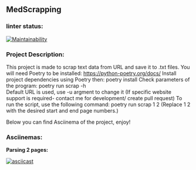 ## MedScrapping


### linter status:

[![Maintainability](https://api.codeclimate.com/v1/badges/b1263e572cc8c9d04aec/maintainability)](https://codeclimate.com/github/NikitaVoitko/MedScrapping/maintainability)

### Project Description:

This project is made to scrap text data from URL and save it to .txt files. 
You will need Poetry to be installed: https://python-poetry.org/docs/
Install project dependencies using Poetry then: poetry install
Check parameters of the program: poetry run scrap -h   
Default URL is used, use -u argment to change it (If specific website support is required- contact me for development/ create pull request) 
To run the script, use the following command: poetry run scrap 1 2 (Replace 1 2 with the desired start and end page numbers.)

Below you can find Asciinema of the project, enjoy!

### Asciinemas:

**Parsing 2 pages:**

[![asciicast](https://asciinema.org/a/fByNxArd9E1Gf7ZZKAwAFBqsY.svg)](https://asciinema.org/a/fByNxArd9E1Gf7ZZKAwAFBqsY)
